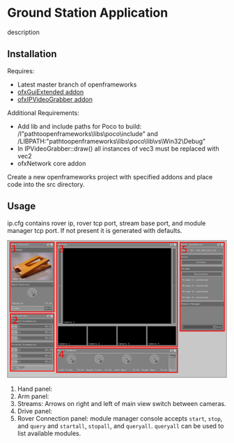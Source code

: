 # Ground Station Application
description

## Installation
Requires:
* Latest master branch of openframeworks
* [ofxGuiExtended addon](https://github.com/frauzufall/ofxGuiExtended)
* [ofxIPVideoGrabber addon](https://github.com/bakercp/ofxIpVideoGrabber)

Additional Requirements:
* Add lib and include paths for Poco to build: /I"pathtoopenframeworks\libs\poco\include" and /LIBPATH:"pathtoopenframeworks\libs\poco\lib\vs\Win32\Debug"
* In IPVideoGrabber::draw() all instances of vec3 must be replaced with vec2
* ofxNetwork core addon

Create a new openframeworks project with specified addons and place code into the src directory.

## Usage
ip.cfg contains rover ip, rover tcp port, stream base port, and module manager tcp port. If not present it is generated with defaults.

![alt-text](./gui2l.png "GUI")

1. Hand panel: 
2. Arm panel: 
3. Streams: Arrows on right and left of main view switch between cameras.
4. Drive panel: 
5. Rover Connection panel: module manager console accepts `start`, `stop`, and `query` and `startall`, `stopall`, and `queryall`. `queryall` can be used to list available modules.
